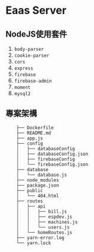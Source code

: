 # Eaas Server

## NodeJS使用套件
1. `body-parser`
2. `cookie-parser`
3. `cors`
4. `express`
5. `firebase`
6. `firebase-admin`
7. `moment`
8. `mysql2`

## 專案架構
```
    ├── Dockerfile
    ├── README.md
    ├── app.js
    ├── config
    │   ├── databaseConfig
    │   ├── databaseConfig.json
    │   ├── firebaseConfig
    │   └── firebaseConfig.json
    ├── database
    │   └── database.js
    ├── node_modules
    ├── package.json
    ├── public
    │   └── 404.html
    ├── routes
    │   ├── api
    │   │   ├── bill.js
    │   │   ├── espdev.js
    │   │   ├── machines.js
    │   │   └── users.js
    │   └── homeRoutes.js
    ├── yarn-error.log
    └── yarn.lock
```